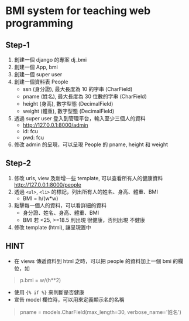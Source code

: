 # BMI system for teaching web programming

## Step-1

1. 創建一個 django 的專案 dj_bmi
2. 創建一個 App, bmi
3. 創建一個 super user
4. 創建一個資料表 People
    * ssn (身分證), 最大長度為 10 的字串 (CharField)
    * pname (姓名), 最大長度為 30 位數的字串 (CharField)
    * height (身高), 數字型態 (DecimalField)
    * weight (體重), 數字型態 (DecimalField)
5. 透過 super user 登入到管理平台，輸入至少三個人的資料
    * http://127.0.0.1:8000/admin 
    * id: fcu
    * pwd: fcu
6. 修改 admin 的呈現，可以呈現 People 的 pname, height 和 weight

## Step-2 
1. 修改 urls, view 及新增一些 template, 可以查看所有人的健康資料
http://127.0.0.1:8000/people
3. 透過 `<ul>`, `<li>` 的標記，列出所有人的姓名、身高、體重、BMI
    * BMI = h/(w*w)
3. 點擊每一個人的資料，可以看詳細的資料
    * 身分證、姓名、身高、體重、BMI
    * BMI 若 <25, >=18.5 則出現 很健康，否則出現 不健康
4. 修改 template (html), 讓呈現置中

## HINT

* 在 views 傳遞資料到 html 之時，可以把 people 的資料加上一個 bmi 的欄位，如

> p.bmi = w/(h**2)

* 使用 `{% if %}` 來判斷是否健康
* 宣告 model 欄位時，可以用來定義顯示名的名稱

> pname = models.CharField(max_length=30, verbose_name='姓名')